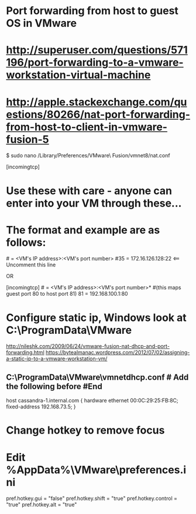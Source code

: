 # Port forwarding from host to guest OS in VMware
# http://superuser.com/questions/571196/port-forwarding-to-a-vmware-workstation-virtual-machine
# http://apple.stackexchange.com/questions/80266/nat-port-forwarding-from-host-to-client-in-vmware-fusion-5

$ sudo nano /Library/Preferences/VMware\ Fusion/vmnet8/nat.conf

[incomingtcp]

# Use these with care - anyone can enter into your VM through these...
# The format and example are as follows:
#<external port number> = <VM's IP address>:<VM's port number>
#35 = 172.16.126.128:22 <== Uncomment this line

OR

[incomingtcp]
#<external port number> = <VM's IP address>:<VM's port number>*
#(this maps guest port 80 to host port 81)
81 = 192.168.100.1:80

# Configure static ip, Windows look at C:\ProgramData\VMware
http://nileshk.com/2009/06/24/vmware-fusion-nat-dhcp-and-port-forwarding.html
https://bytealmanac.wordpress.com/2012/07/02/assigning-a-static-ip-to-a-vmware-workstation-vm/

C:\ProgramData\VMware\vmnetdhcp.conf  # Add the following before #End
---------------------------------------
host cassandra-1.internal.com {
	hardware ethernet 00:0C:29:25:FB:8C;
	fixed-address 192.168.73.5;
}

# Change hotkey to remove focus
# Edit %AppData%\VMware\preferences.ini
pref.hotkey.gui = "false"
pref.hotkey.shift = "true"
pref.hotkey.control = "true"
pref.hotkey.alt = "true"